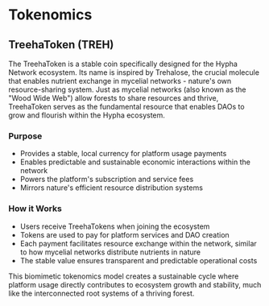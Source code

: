 # Tokenomics

## TreehaToken (TREH)

The TreehaToken is a stable coin specifically designed for the Hypha Network ecosystem. Its name is inspired by Trehalose, the crucial molecule that enables nutrient exchange in mycelial networks - nature's own resource-sharing system. Just as mycelial networks (also known as the "Wood Wide Web") allow forests to share resources and thrive, TreehaToken serves as the fundamental resource that enables DAOs to grow and flourish within the Hypha ecosystem.

### Purpose

- Provides a stable, local currency for platform usage payments
- Enables predictable and sustainable economic interactions within the network
- Powers the platform's subscription and service fees
- Mirrors nature's efficient resource distribution systems

### How it Works

- Users receive TreehaTokens when joining the ecosystem
- Tokens are used to pay for platform services and DAO creation
- Each payment facilitates resource exchange within the network, similar to how mycelial networks distribute nutrients in nature
- The stable value ensures transparent and predictable operational costs

This biomimetic tokenomics model creates a sustainable cycle where platform usage directly contributes to ecosystem growth and stability, much like the interconnected root systems of a thriving forest.


